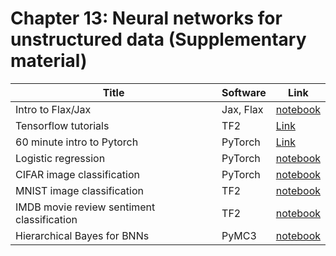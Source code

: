 # Chapter 13: Neural networks for unstructured data   (Supplementary material)

[flax]: https://colab.research.google.com/github/probml/pyprobml/blob/master/book1/supplements/flax_intro.ipynb
[tf_old]: https://colab.research.google.com/github/probml/pyprobml/blob/master/book1/supplements/tf_intro.ipynb
[logreg_pytorch]: https://colab.research.google.com/github/probml/pyprobml/blob/master/book1/supplements/logreg_pytorch.ipynb
[mlp_cifar_pytorch]: https://colab.research.google.com/github/probml/pyprobml/blob/master/book1/supplements/mlp_cifar_pytorch.ipynb
[mnist_tf]: https://colab.research.google.com/github/probml/pyprobml/blob/master/notebooks/mlp_mnist_tf.ipynb
[imdb_tf]: https://colab.research.google.com/github/probml/pyprobml/blob/master/notebooks/mlp_imdb_tf.ipynb
[hetero]: https://colab.research.google.com/github/probml/pyprobml/blob/master/notebooks/mlp_1d_regression_hetero_tf.ipynb
[tensorboard]: https://colab.research.google.com/github/probml/pyprobml/blob/master/book1/supplements/early_stopping_tensorboard_tf.ipynb
[bnn]: https://colab.research.google.com/github/probml/pyprobml/blob/master/book1/supplements/bnn_hierarchical_pymc3.ipynb

|Title|Software|Link|
|-----------|----|----|
|Intro to Flax/Jax| Jax, Flax| [notebook][flax]
|Tensorflow tutorials| TF2| [Link](https://www.tensorflow.org/tutorials)
|60 minute intro to Pytorch| PyTorch| [Link](https://pytorch.org/tutorials/beginner/deep_learning_60min_blitz.html)
|Logistic regression |PyTorch|[notebook][logreg_pytorch]
|CIFAR image classification|PyTorch|[notebook][mlp_cifar_pytorch]
|MNIST image classification|TF2|[notebook][mnist_tf]
|IMDB movie review sentiment classification |TF2|[notebook][imdb_tf]
|Hierarchical Bayes for BNNs| PyMC3 | [notebook][bnn]

<!--

|Auto-MPG regression| TF2| [Keras tutorial](https://www.tensorflow.org/tutorials/keras/regression)
|Tabular medical data classification|TF2|[TF tutorial](https://www.tensorflow.org/tutorials/structured_data/feature_columns)

|IMDB movie review sentiment classification using pre-trained word embeddings from TF-hub|TF2|[TF tutorial](https://www.tensorflow.org/tutorials/keras/text_classification_with_hub)
|IMDB movie review sentiment classification using keras pre-processed data|TF2|[TF tutorial](https://www.tensorflow.org/tutorials/keras/text_classification)|
|Heteroskedastic regression in 1d| TFP | [notebook][hetero]
|Using tensorboard to plot learning curves| TF2 | [notebook][tensorboard]
-->
